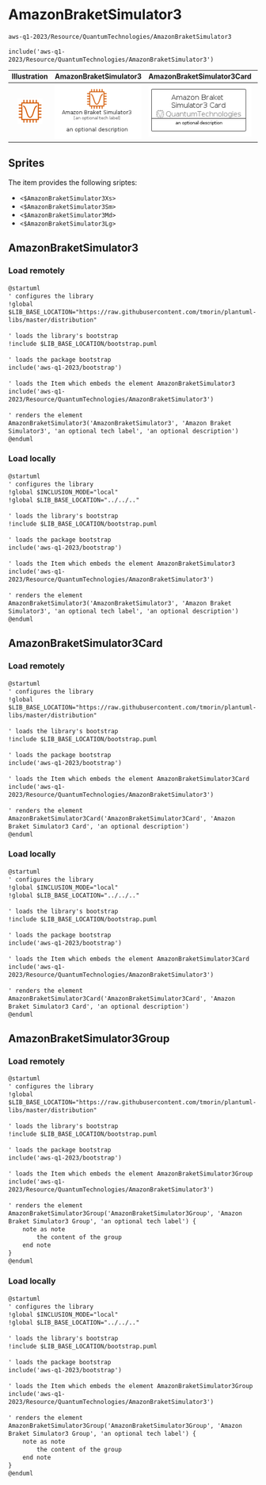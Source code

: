 # AmazonBraketSimulator3


```text
aws-q1-2023/Resource/QuantumTechnologies/AmazonBraketSimulator3
```

```text
include('aws-q1-2023/Resource/QuantumTechnologies/AmazonBraketSimulator3')
```



| Illustration | AmazonBraketSimulator3 | AmazonBraketSimulator3Card | AmazonBraketSimulator3Group |
| :---: | :---: | :---: | :---: |
| ![illustration for Illustration](../../../aws-q1-2023/Resource/QuantumTechnologies/AmazonBraketSimulator3.png) | ![illustration for AmazonBraketSimulator3](../../../aws-q1-2023/Resource/QuantumTechnologies/AmazonBraketSimulator3.Local.png) | ![illustration for AmazonBraketSimulator3Card](../../../aws-q1-2023/Resource/QuantumTechnologies/AmazonBraketSimulator3Card.Local.png) | ![illustration for AmazonBraketSimulator3Group](../../../aws-q1-2023/Resource/QuantumTechnologies/AmazonBraketSimulator3Group.Local.png) |



## Sprites
The item provides the following sriptes:

- `<$AmazonBraketSimulator3Xs>`
- `<$AmazonBraketSimulator3Sm>`
- `<$AmazonBraketSimulator3Md>`
- `<$AmazonBraketSimulator3Lg>`





## AmazonBraketSimulator3

### Load remotely
```plantuml
@startuml
' configures the library
!global $LIB_BASE_LOCATION="https://raw.githubusercontent.com/tmorin/plantuml-libs/master/distribution"

' loads the library's bootstrap
!include $LIB_BASE_LOCATION/bootstrap.puml

' loads the package bootstrap
include('aws-q1-2023/bootstrap')

' loads the Item which embeds the element AmazonBraketSimulator3
include('aws-q1-2023/Resource/QuantumTechnologies/AmazonBraketSimulator3')

' renders the element
AmazonBraketSimulator3('AmazonBraketSimulator3', 'Amazon Braket Simulator3', 'an optional tech label', 'an optional description')
@enduml
```

### Load locally
```plantuml
@startuml
' configures the library
!global $INCLUSION_MODE="local"
!global $LIB_BASE_LOCATION="../../.."

' loads the library's bootstrap
!include $LIB_BASE_LOCATION/bootstrap.puml

' loads the package bootstrap
include('aws-q1-2023/bootstrap')

' loads the Item which embeds the element AmazonBraketSimulator3
include('aws-q1-2023/Resource/QuantumTechnologies/AmazonBraketSimulator3')

' renders the element
AmazonBraketSimulator3('AmazonBraketSimulator3', 'Amazon Braket Simulator3', 'an optional tech label', 'an optional description')
@enduml
```

## AmazonBraketSimulator3Card

### Load remotely
```plantuml
@startuml
' configures the library
!global $LIB_BASE_LOCATION="https://raw.githubusercontent.com/tmorin/plantuml-libs/master/distribution"

' loads the library's bootstrap
!include $LIB_BASE_LOCATION/bootstrap.puml

' loads the package bootstrap
include('aws-q1-2023/bootstrap')

' loads the Item which embeds the element AmazonBraketSimulator3Card
include('aws-q1-2023/Resource/QuantumTechnologies/AmazonBraketSimulator3')

' renders the element
AmazonBraketSimulator3Card('AmazonBraketSimulator3Card', 'Amazon Braket Simulator3 Card', 'an optional description')
@enduml
```

### Load locally
```plantuml
@startuml
' configures the library
!global $INCLUSION_MODE="local"
!global $LIB_BASE_LOCATION="../../.."

' loads the library's bootstrap
!include $LIB_BASE_LOCATION/bootstrap.puml

' loads the package bootstrap
include('aws-q1-2023/bootstrap')

' loads the Item which embeds the element AmazonBraketSimulator3Card
include('aws-q1-2023/Resource/QuantumTechnologies/AmazonBraketSimulator3')

' renders the element
AmazonBraketSimulator3Card('AmazonBraketSimulator3Card', 'Amazon Braket Simulator3 Card', 'an optional description')
@enduml
```

## AmazonBraketSimulator3Group

### Load remotely
```plantuml
@startuml
' configures the library
!global $LIB_BASE_LOCATION="https://raw.githubusercontent.com/tmorin/plantuml-libs/master/distribution"

' loads the library's bootstrap
!include $LIB_BASE_LOCATION/bootstrap.puml

' loads the package bootstrap
include('aws-q1-2023/bootstrap')

' loads the Item which embeds the element AmazonBraketSimulator3Group
include('aws-q1-2023/Resource/QuantumTechnologies/AmazonBraketSimulator3')

' renders the element
AmazonBraketSimulator3Group('AmazonBraketSimulator3Group', 'Amazon Braket Simulator3 Group', 'an optional tech label') {
    note as note
        the content of the group
    end note
}
@enduml
```

### Load locally
```plantuml
@startuml
' configures the library
!global $INCLUSION_MODE="local"
!global $LIB_BASE_LOCATION="../../.."

' loads the library's bootstrap
!include $LIB_BASE_LOCATION/bootstrap.puml

' loads the package bootstrap
include('aws-q1-2023/bootstrap')

' loads the Item which embeds the element AmazonBraketSimulator3Group
include('aws-q1-2023/Resource/QuantumTechnologies/AmazonBraketSimulator3')

' renders the element
AmazonBraketSimulator3Group('AmazonBraketSimulator3Group', 'Amazon Braket Simulator3 Group', 'an optional tech label') {
    note as note
        the content of the group
    end note
}
@enduml
```

